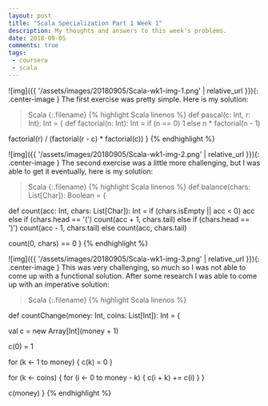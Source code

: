 ```yaml
---
layout: post
title: "Scala Specialization Part 1 Week 1"
description: My thoughts and answers to this week's problems.
date: 2018-09-05
comments: true
tags:
 - coursera
 - scala
---
```


![img]({{ '/assets/images/20180905/Scala-wk1-img-1.png' | relative_url }}){: .center-image }
The first exercise was pretty simple.   Here is my solution:

>Scala
{:.filename}
{% highlight Scala linenos %}
def pascal(c: Int, r: Int): Int = {
  def factorial(n: Int): Int =
    if (n == 0) 1 else n * factorial(n - 1)

  factorial(r) / (factorial(r - c) * factorial(c))
}
{% endhighlight %}

![img]({{ '/assets/images/20180905/Scala-wk1-img-2.png' | relative_url }}){: .center-image }
The second exercise was a little more challenging, but I was able to get it eventually, here is my solution:

>Scala
{:.filename}
{% highlight Scala linenos %}
def balance(chars: List[Char]): Boolean = {

  def count(acc: Int, chars: List[Char]): Int =
    if (chars.isEmpty || acc < 0) acc
    else if (chars.head == '(') count(acc + 1, chars.tail)
    else if (chars.head == ')') count(acc - 1, chars.tail)
    else count(acc, chars.tail)

  count(0, chars) == 0
}
{% endhighlight %}

![img]({{ '/assets/images/20180905/Scala-wk1-img-3.png' | relative_url }}){: .center-image }
This was very challenging, so much so I was not able to come up with a functional solution.  After some research I was able to come up with an imperative solution:

>Scala
{:.filename}
{% highlight Scala linenos %}

def countChange(money: Int, coins: List[Int]): Int = {

  val c = new Array[Int](money + 1)

  c(0) = 1

  for (k <- 1 to money) {
    c(k) = 0
  }

  for (k <- coins) {
    for (i <- 0 to money - k) {
      c(i + k) += c(i)
    }
  }

  c(money)
}
{% endhighlight %}